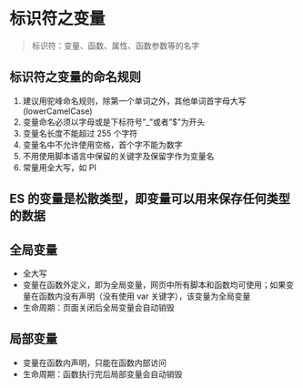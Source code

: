 # 标识符之变量

> 标识符：变量、函数、属性、函数参数等的名字

## 标识符之变量的命名规则

1. 建议用驼峰命名规则，除第一个单词之外，其他单词首字母大写(lowerCamelCase)
2. 变量命名必须以字母或是下标符号”\_”或者”\$”为开头
3. 变量名长度不能超过 255 个字符
4. 变量名中不允许使用空格，首个字不能为数字
5. 不用使用脚本语言中保留的关键字及保留字作为变量名
6. 常量用全大写，如 PI

## ES 的变量是松散类型，即变量可以用来保存任何类型的数据

## 全局变量

- 全大写
- 变量在函数外定义，即为全局变量，网页中所有脚本和函数均可使用；如果变量在函数内没有声明（没有使用 var 关键字），该变量为全局变量
- 生命周期：页面关闭后全局变量会自动销毁

## 局部变量

- 变量在函数内声明，只能在函数内部访问
- 生命周期：函数执行完后局部变量会自动销毁
